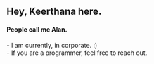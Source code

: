 <h2>Hey, Keerthana here.</h2>    
<h4>People call me Alan.</h4>     
<p>- I am currently, in corporate. :)<br>- If you are a programmer, feel free to reach out.</p>    
<!---       
keerthana5958v/keerthana5958v is a ✨ special ✨ repository because its `README.md` (this file) appears on your GitHub profile. 
You can click the Preview link to take a look at your changes.  
--->   
 
